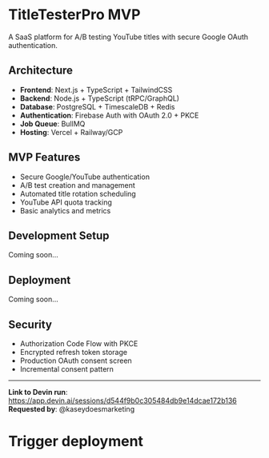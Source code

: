 # TitleTesterPro MVP

A SaaS platform for A/B testing YouTube titles with secure Google OAuth authentication.

## Architecture

- **Frontend**: Next.js + TypeScript + TailwindCSS
- **Backend**: Node.js + TypeScript (tRPC/GraphQL)
- **Database**: PostgreSQL + TimescaleDB + Redis
- **Authentication**: Firebase Auth with OAuth 2.0 + PKCE
- **Job Queue**: BullMQ
- **Hosting**: Vercel + Railway/GCP

## MVP Features

- Secure Google/YouTube authentication
- A/B test creation and management
- Automated title rotation scheduling
- YouTube API quota tracking
- Basic analytics and metrics

## Development Setup

Coming soon...

## Deployment

Coming soon...

## Security

- Authorization Code Flow with PKCE
- Encrypted refresh token storage
- Production OAuth consent screen
- Incremental consent pattern

---

**Link to Devin run**: https://app.devin.ai/sessions/d544f9b0c305484db9e14dcae172b136
**Requested by**: @kaseydoesmarketing
# Trigger deployment
